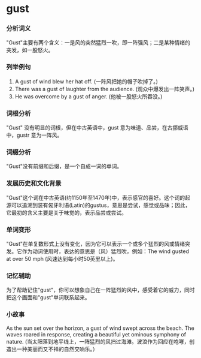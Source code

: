 # gust

### 分析词义

  

"Gust"主要有两个含义：一是风的突然猛烈一吹，即一阵强风；二是某种情绪的突发，如一股怒火。

  

### 列举例句

  

1.  A gust of wind blew her hat off. (一阵风把她的帽子吹掉了。)
2.  There was a gust of laughter from the audience. (观众中爆发出一阵笑声。)
3.  He was overcome by a gust of anger. (他被一股怒火所吞没。)

  

### 词根分析

  

"Gust" 没有明显的词根，但在中古英语中，gust 意为味道、品尝，在古挪威语中，gustr 意为一阵风。

  

### 词缀分析

  

"Gust"没有前缀和后缀，是一个自成一词的单词。

  

### 发展历史和文化背景

  

"Gust"这个词在中古英语(约1150年至1470年)中，表示感官的喜好。这个词的起源可以追溯到装有匈牙利语(Latin)的gustus，意思是尝试，感觉或品味；因此，它最初的含义主要是关于味觉的，表示品尝或尝试。

  

### 单词变形

  

"Gust"在单复数形式上没有变化，因为它可以表示一个或多个猛烈的风或情绪突发。它作为动词使用时，表达的意思是（风）猛烈吹，例如：The wind gusted at over 50 mph (风速达到每小时50英里以上)。

  

### 记忆辅助

  

为了帮助记住"gust"，你可以想象自己在一阵猛烈的风中，感受着它的威力，同时把这个画面和"gust"单词联系起来。

  

### 小故事

  

As the sun set over the horizon, a gust of wind swept across the beach. The waves roared in response, creating a beautiful yet ominous symphony of nature. (当太阳落到地平线上，一阵猛烈的风扫过海滩。波浪作为回应在咆哮，创造出一种美丽而又不祥的自然交响乐。）
